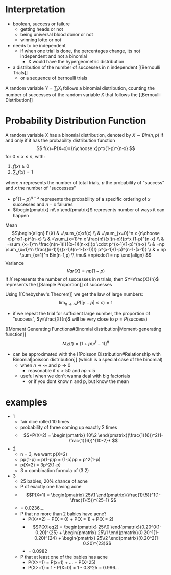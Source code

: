 # Interpretation
- boolean, success or failure
	- getting heads or not
	- being universal blood donor or not
	- winning lotto or not
- needs to be independent
	- if when one trial is done, the percentages change, its not independent and not a binomial
		- X would have the hypergeometric distribution
- a distribution of the number of successes in n independent [[Bernoulli Trials]]
	- or a sequence of bernoulli trials

A random variable $Y=\sum_{i} X_{i}$ follows a binomial distribution, counting the number of successes of the random variable $X$ that follows the [[Bernoulli Distribution]] 
# Probability Distribution Function
A random variable $X$ has a binomial distribution, denoted by $X\sim Bin(n,p)$ if and only if it has the probability distribution function
$$
f(x)=P(X=x)={n\choose x}p^x(1-p)^{n-x}
$$
for $0\leq x\leq n,$ with:
1. $f(x)\geq0$
2. $\sum_{x}f(x)=1$

where $n$ represents the number of total trials, $p$ the probability of "success" and $x$ the number of "successes"
- $p^x(1-p)^{n-x}$ represents the probability of a specific ordering of $x$ successes and $n-x$ failures
- $\begin{pmatrix}   n\\   x   \end{pmatrix}$ represents number of ways it can happen


Mean$$\begin{align}
E(X) & =\sum_{x}xf(x) \\
 & =\sum_{x=0}^n x {n\choose x}p^x(1-p)^{n-x} \\
 & =\sum_{x=1}^n x \frac{n!}{x!(n-x)!}p^x (1-p)^{n-x} \\
 & =\sum_{x=1}^n \frac{n(n-1)!}{(x-1)!(n-x)!}p \cdot p^{x-1}(1-p)^{n-x} \\
 & =np \sum_{x=1}^n \frac{(n-1)!}{(x-1)!(n-1-(x-1))!} p^{x-1}(1-p)^{n-1-(x-1)} \\
 & = np \sum_{x=1}^n Bin(n-1,p) \\
 \mu& =np\cdot1 = np
\end{align}
$$Variance$$
Var(X)=np(1-p)
$$If $X$ represents the number of successes in $n$ trials, then $Y=\frac{X}{n}$ represents the [[Sample Proportion]] of successes

Using [[Chebyshev's Theorem]] we get the law of large numbers:
$$
\lim_{ n \to \infty } P(|y-p|\leq c)=1
$$
- if we repeat the trial for sufficient large number, the proportion of "success", $y=\frac{X}{n}$ will be very close to $p=P(\text{success})$

[[Moment Generating Functions#Binomial distribution|Moment-generating function]] 
$$
M_{X}(t)=[1+p(e^t-1)]^n
$$

- can be approximated with the [[Poisson Distribution#Relationship with Binomial|poisson distribution]] (which is a special case of the binomial)
	- when $n\rightarrow \infty$ and $p\rightarrow 0$ 
		- reasonable if $n>50$ and $np<5$ 
	- useful when we don't wanna deal with big factorials 
		- or if you dont know n and p, but know the mean
# examples
- 1 
	- fair dice rolled 10 times
	- probability of three coming up exactly 2 times
	- $$*P(X=2) = \begin{pmatrix}   10\\2   \end{pmatrix}(\frac{1}{6})^2(1-\frac{1}{6})^{10-2}* $$
- 2
	- n = 3, we want p(X=2)
	- pp(1-p) = p(1-p)p = (1-p)pp = p^2(1-p)
	- p(X=2) = 3p^2(1-p)
	- 3 = combination formula of (3 2)
- 3
	- 25 babies, 20% chance of acne
	- P of exactly one having acne
	- $$P(X=1) = \begin{pmatrix}   25\\1   \end{pmatrix}(\frac{1}{5})^1(1-\frac{1}{5})^{25-1} $$
	- = 0.0236....
	- P that no more than 2 babies have acne?
		- P(X<=2) = P(X = 0) + P(X = 1) + P(X = 2)
		- $$P(X\leq2) = \begin{pmatrix}   25\\0   \end{pmatrix}(0.20^0(1-0.20)^{25} + \begin{pmatrix}   25\\1   \end{pmatrix}(0.20^1(1-0.20)^{24} + \begin{pmatrix}   25\\2   \end{pmatrix}(0.20^2(1-0.20)^{23}$$
		- = 0.0982
	- P that at least one of the babies has acne
		- P(X>=1) = P(x=1) + ... + P(X=25)
		- P(X>=1) = 1 - P(X=0) = 1 - 0.8^25 = 0.996...
